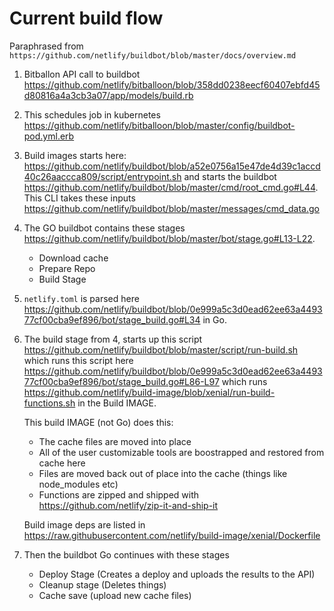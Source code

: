 # Current build flow

Paraphrased from `https://github.com/netlify/buildbot/blob/master/docs/overview.md`

1. Bitballon API call to buildbot https://github.com/netlify/bitballoon/blob/358dd0238eecf60407ebfd45d80816a4a3cb3a07/app/models/build.rb

2. This schedules job in kubernetes https://github.com/netlify/bitballoon/blob/master/config/buildbot-pod.yml.erb

3. Build images starts here: https://github.com/netlify/buildbot/blob/a52e0756a15e47de4d39c1accd40c26aaccca809/script/entrypoint.sh and starts the buildbot https://github.com/netlify/buildbot/blob/master/cmd/root_cmd.go#L44. This CLI takes these inputs https://github.com/netlify/buildbot/blob/master/messages/cmd_data.go

4. The GO buildbot contains these stages https://github.com/netlify/buildbot/blob/master/bot/stage.go#L13-L22.

    - Download cache
    - Prepare Repo
    - Build Stage

5. `netlify.toml` is parsed here https://github.com/netlify/buildbot/blob/0e999a5c3d0ead62ee63a449377cf00cba9ef896/bot/stage_build.go#L34 in Go.

6. The build stage from 4, starts up this script https://github.com/netlify/buildbot/blob/master/script/run-build.sh which runs this script here https://github.com/netlify/buildbot/blob/0e999a5c3d0ead62ee63a449377cf00cba9ef896/bot/stage_build.go#L86-L97 which runs https://github.com/netlify/build-image/blob/xenial/run-build-functions.sh in the Build IMAGE.

    This build IMAGE (not Go) does this:

    - The cache files are moved into place
    - All of the user customizable tools are boostrapped and restored from cache here
    - Files are moved back out of place into the cache (things like node_modules etc)
    - Functions are zipped and shipped with https://github.com/netlify/zip-it-and-ship-it

    Build image deps are listed in https://raw.githubusercontent.com/netlify/build-image/xenial/Dockerfile

6. Then the buildbot Go continues with these stages

    - Deploy Stage (Creates a deploy and uploads the results to the API)
    - Cleanup stage (Deletes things)
    - Cache save (upload new cache files)
